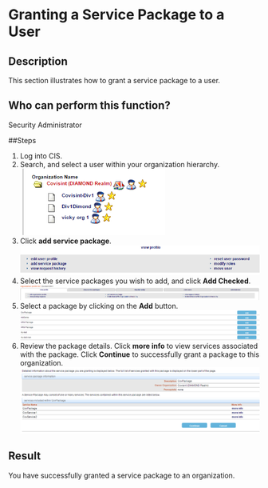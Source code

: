 # Granting a Service Package to a User

## Description
This section illustrates how to grant a service package to a user.

## Who can perform this function?
Security Administrator

##Steps
1. Log into CIS.
2. Search, and select a user within your organization hierarchy.   
![](gspo-2.png)
3. Click **add service package**.
![](gpu-3.png)
4. Select the service packages you wish to add, and click **Add Checked**.
![](gspo-3.png)
4. Select a package by clicking on the **Add** button.
![](gspo-4.png)
5. Review the package details. Click **more info** to view services associated with the package. Click **Continue** to successfully grant a package to this organization.
![](gspo-5.png)

## Result
You have successfully granted a service package to an organization.
